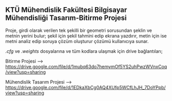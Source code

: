 ## KTÜ Mühendislik Fakültesi Bilgisayar Mühendisliği Tasarım-Bitirme Projesi

Proje, girdi olarak verilen tek şekilli bir geometri sorusundan şeklin ve metnin yerini bulur; şekil için şekil tahmini edip ekrana yazdırır, metin için ise metni analiz edip soruya çözüm oluşturur çözümü kullanıcıya sunar.

*.cfg* ve *.weights* dosyalarına ve tüm kodlara ulaşmak için drive bağlantıları;

Bitirme Projesi --> https://drive.google.com/file/d/1mubq63do7hemymOf5YS2uhPwzWVnxCoq/view?usp=sharing

Mühendislik Tasarım Projesi --> https://drive.google.com/file/d/1EDkaXbCg0AQ4XUfp5WCfLhJH_7DoYPpb/view?usp=sharing
